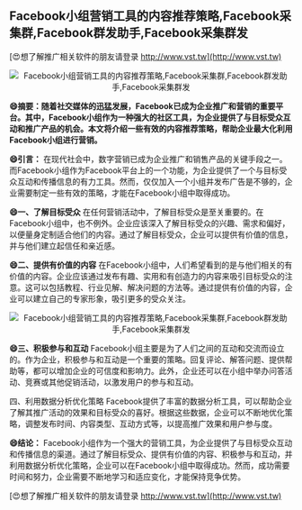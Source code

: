 ## **Facebook小组营销工具的内容推荐策略,Facebook采集群,Facebook群发助手,Facebook采集群发**

[😍想了解推广相关软件的朋友请登录 http://www.vst.tw](http://www.vst.tw)

 <center><img src="https://vst.tw/MP4/tuiguang/png/1.png" alt="Facebook小组营销工具的内容推荐策略,Facebook采集群,Facebook群发助手,Facebook采集群发"></center>

**😄摘要：随着社交媒体的迅猛发展，Facebook已成为企业推广和营销的重要平台。其中，Facebook小组作为一种强大的社区工具，为企业提供了与目标受众互动和推广产品的机会。本文将介绍一些有效的内容推荐策略，帮助企业最大化利用Facebook小组进行营销。**

**😄引言：**
在现代社会中，数字营销已成为企业推广和销售产品的关键手段之一。而Facebook小组作为Facebook平台上的一个功能，为企业提供了一个与目标受众互动和传播信息的有力工具。然而，仅仅加入一个小组并发布广告是不够的，企业需要制定一些有效的策略，才能在Facebook小组中取得成功。

**😄一、了解目标受众**
在任何营销活动中，了解目标受众是至关重要的。在Facebook小组中，也不例外。企业应该深入了解目标受众的兴趣、需求和偏好，以便量身定制适合他们的内容。通过了解目标受众，企业可以提供有价值的信息，并与他们建立起信任和亲近感。

**😄二、提供有价值的内容**
在Facebook小组中，人们希望看到的是与他们相关的有价值的内容。企业应该通过发布有趣、实用和有创造力的内容来吸引目标受众的注意。这可以包括教程、行业见解、解决问题的方法等。通过提供有价值的内容，企业可以建立自己的专家形象，吸引更多的受众关注。

 <center><img src="https://vst.tw/MP4/tuiguang/png/6.png" alt="Facebook小组营销工具的内容推荐策略,Facebook采集群,Facebook群发助手,Facebook采集群发"></center>

**😄三、积极参与和互动**
Facebook小组主要是为了人们之间的互动和交流而设立的。作为企业，积极参与和互动是一个重要的策略。回复评论、解答问题、提供帮助等，都可以增加企业的可信度和影响力。此外，企业还可以在小组中举办问答活动、竞赛或其他促销活动，以激发用户的参与和互动。

四、利用数据分析优化策略
Facebook提供了丰富的数据分析工具，可以帮助企业了解其推广活动的效果和目标受众的喜好。根据这些数据，企业可以不断地优化策略，调整发布时间、内容类型、互动方式等，以提高推广效果和用户参与度。

**😄结论：**
Facebook小组作为一个强大的营销工具，为企业提供了与目标受众互动和传播信息的渠道。通过了解目标受众、提供有价值的内容、积极参与和互动，并利用数据分析优化策略，企业可以在Facebook小组中取得成功。然而，成功需要时间和努力，企业需要不断地学习和适应变化，才能保持竞争优势。

[😍想了解推广相关软件的朋友请登录 http://www.vst.tw](http://www.vst.tw)



